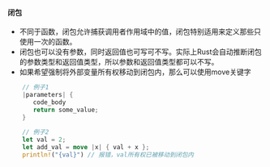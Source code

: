 #### 闭包

- 不同于函数，闭包允许捕获调用者作用域中的值，闭包特别适用来定义那些只使用一次的函数。
- 闭包也可以没有参数，同时返回值也可写可不写。实际上Rust会自动推断闭包的参数类型和返回值类型，所以参数和返回值类型都可以不写。
- 如果希望强制将外部变量所有权移动到闭包内，那么可以使用move关键字

``` rust
    // 例子1
    |parameters| {
       code_body
       return some_value;
    }
    
    // 例子2
    let val = 2;
    let add_val = move |x| { val + x };
    println!("{val}") // 报错，val所有权已被移动到闭包内 
```